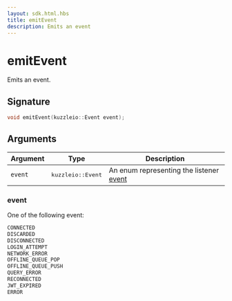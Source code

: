 ```yaml
---
layout: sdk.html.hbs
title: emitEvent
description: Emits an event
---
```


# emitEvent

Emits an event.

## Signature

```cpp
void emitEvent(kuzzleio::Event event);
```

## Arguments

| Argument | Type                       | Description                                                  |
| -------- | -------------------------- | ------------------------------------------------------------ |
| `event`  | <pre>kuzzleio::Event</pre> | An enum representing the listener [event](/sdk/cpp/1/events) |

### event

One of the following event:

```cpp
CONNECTED
DISCARDED
DISCONNECTED
LOGIN_ATTEMPT
NETWORK_ERROR
OFFLINE_QUEUE_POP
OFFLINE_QUEUE_PUSH
QUERY_ERROR
RECONNECTED
JWT_EXPIRED
ERROR
```
